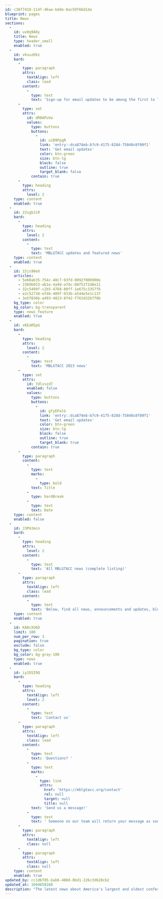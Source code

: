 ```yaml
---
id: c36f7410-114f-46ae-bdde-8ac59f66d1da
blueprint: pages
title: News
sections:
  -
    id: uv0q9A8y
    title: News
    type: header_small
    enabled: true
  -
    id: vkuuzKbz
    bard:
      -
        type: paragraph
        attrs:
          textAlign: left
          class: lead
        content:
          -
            type: text
            text: 'Sign-up for email updates to be among the first to learn about key announcements, deadlines, and information.'
      -
        type: set
        attrs:
          id: dR0APuVw
          values:
            type: buttons
            buttons:
              -
                id: uiB9PpgR
                link: 'entry::dca874eb-b7c9-4175-828d-75840c0f89f1'
                text: 'Get email updates'
                color: btn-green
                size: btn-lg
                block: false
                outline: true
                target_blank: false
            contain: true
      -
        type: heading
        attrs:
          level: 2
    type: content
    enabled: true
  -
    id: 22sgbJiR
    bard:
      -
        type: heading
        attrs:
          level: 2
        content:
          -
            type: text
            text: 'MBLGTACC updates and featured news'
    type: content
    enabled: true
  -
    id: 15js90eX
    articles:
      - 5e60ab35-754c-48c7-93fd-0092f806900e
      - 2369b933-ab1e-4a9d-a7dc-08f52f2d8e11
      - 32c5499f-c2b5-4768-80ff-1e675c3357f6
      - e2c52738-efd4-489f-933b-a544e5e1c137
      - 3e5f036b-a493-4823-8f42-f763d32b7f0b
    bg_type: color
    bg_color: bg-transparent
    type: news_feature
    enabled: true
  -
    id: xKEaM2pG
    bard:
      -
        type: heading
        attrs:
          level: 2
        content:
          -
            type: text
            text: 'MBLGTACC 2023 news'
      -
        type: set
        attrs:
          id: 7dlvszd7
          enabled: false
          values:
            type: buttons
            buttons:
              -
                id: gfyEPalG
                link: 'entry::dca874eb-b7c9-4175-828d-75840c0f89f1'
                text: 'Get email updates'
                color: btn-green
                size: btn-lg
                block: false
                outline: true
                target_blank: true
            contain: true
      -
        type: paragraph
        content:
          -
            type: text
            marks:
              -
                type: bold
            text: Title
          -
            type: hardBreak
          -
            type: text
            text: Date
    type: content
    enabled: false
  -
    id: J3PHJmcn
    bard:
      -
        type: heading
        attrs:
          level: 2
        content:
          -
            type: text
            text: 'All MBLGTACC news (complete listing)'
      -
        type: paragraph
        attrs:
          textAlign: left
          class: lead
        content:
          -
            type: text
            text: 'Below, find all news, announcements and updates, blog posts, media mentions, and other written updates about the Midwest Bisexual Lesbian Gay Transgender Asexual College Conference.'
    type: content
    enabled: true
  -
    id: KA0cXU6D
    limit: 100
    num_per_row: 3
    pagination: true
    exclude: false
    bg_type: color
    bg_color: bg-gray-100
    type: news
    enabled: true
  -
    id: iy1DSI9Q
    bard:
      -
        type: heading
        attrs:
          textAlign: left
          level: 2
        content:
          -
            type: text
            text: 'Contact us'
      -
        type: paragraph
        attrs:
          textAlign: left
          class: lead
        content:
          -
            type: text
            text: 'Questions? '
          -
            type: text
            marks:
              -
                type: link
                attrs:
                  href: 'https://mblgtacc.org/contact'
                  rel: null
                  target: null
                  title: null
            text: 'Send us a message!'
          -
            type: text
            text: ' Someone on our team will return your message as soon as possible :)'
      -
        type: paragraph
        attrs:
          textAlign: left
          class: null
      -
        type: paragraph
        attrs:
          textAlign: left
          class: null
    type: content
    enabled: true
updated_by: cc1d6f85-bab6-480d-8bd1-226c3d628cb2
updated_at: 1694658160
description: "The latest news about America's largest and oldest conference for LGBTQIA2S+ college students and young adults."
---
```

